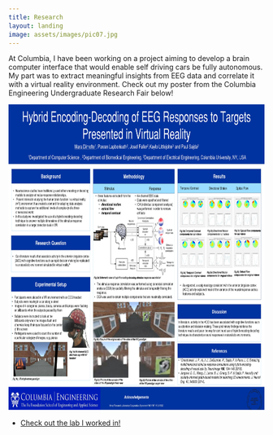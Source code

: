 ```yaml
---
title: Research
layout: landing
image: assets/images/pic07.jpg
---
```



<!-- One -->
<section id="one">
	<div class="inner">
		<p>At Columbia, I have been working on a project aiming to develop a brain computer interface that would enable self driving cars be fully autonomous. My part was to extract meaningful insights from EEG data and correlate it with a virtual reality environment. Check out my poster from the Columbia Engineering Undergraduate Research Fair below! </p>
		<img class="marginauto" src="/assets/images/poster.jpg" width="1000" height="600" alt="centered image">
		<ul class="actions">
			<li><a href="http://liinc.bme.columbia.edu/#:~:text=Columbia%20University's%20Laboratory%20for%20Intelligent,September%202000%20by%20Paul%20Sajda.&text=Our%20laboratory%20pursues%20both%20basic%20and%20applied%20neurosciences%20research%20projects." class="button next">Check out the lab I worked in!</a></li>
		</ul>
	</div>
</section>

